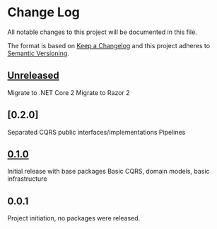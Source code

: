 # Change Log
All notable changes to this project will be documented in this file.

The format is based on [Keep a Changelog](http://keepachangelog.com/)
and this project adheres to [Semantic Versioning](http://semver.org/).

## [Unreleased]
Migrate to .NET Core 2
Migrate to Razor 2

## [0.2.0]
Separated CQRS public interfaces/implementations
Pipelines
## [0.1.0]
Initial release with base packages
Basic CQRS, domain models, basic infrastructure
## 0.0.1
Project initiation, no packages were released.

[0.1.0]: https://bitbucket.org/leancode-team/corelibrary/branches/compare/v0.1.0v0.0.1
[Unreleased]: https://bitbucket.org/leancode-team/corelibrary/branches/compare/devv0.0.1
